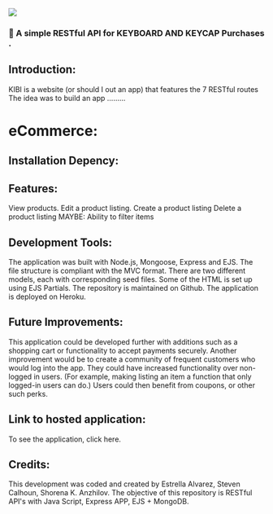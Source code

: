 ![](http://imgur.com/t3teAxi.png)
### :handbag: A simple RESTful API for KEYBOARD AND KEYCAP Purchases .
## Introduction:

KIBI is a website (or should I out an app) that features the 7 RESTful routes
The idea was to build an app .........


# eCommerce:



## Installation Depency:


## Features: 
View products.
Edit a product listing.
Create a product listing
Delete a product listing
MAYBE: Ability to filter items

## Development Tools:

The application was built with Node.js, Mongoose, Express and EJS. The file structure is compliant with the MVC format. There are two different models, each with corresponding seed files. Some of the HTML is set up using EJS Partials. The repository is maintained on Github. The application is deployed on Heroku.



## Future Improvements:
 This application could be developed further with additions such as a shopping cart or functionality to accept payments securely. Another improvement would be to create a community of frequent customers who would log into the app. They could have increased functionality over non-logged in users. (For example, making listing an item a function that only logged-in users can do.) Users could then benefit from coupons, or other such perks.



## Link to hosted application:
To see the application, click here.


## Credits:

This development was coded and created by Estrella Alvarez, Steven Calhoun, Shorena K. Anzhilov. The objective of this repository is RESTful API's with Java Script, Express APP, EJS  + MongoDB.